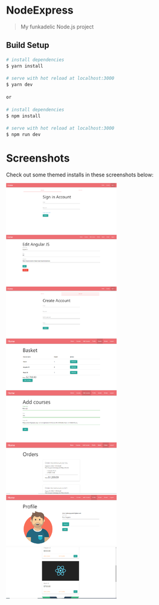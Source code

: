 # NodeExpress 

> My funkadelic Node.js project

## Build Setup

``` bash
# install dependencies
$ yarn install

# serve with hot reload at localhost:3000
$ yarn dev

or

# install dependencies
$ npm install

# serve with hot reload at localhost:3000
$ npm run dev
```

# Screenshots
  Check out some themed installs in these screenshots below:

<img src="public/screenshots/Login.png" width=300>   <img src="public/screenshots/Edit.png" width=300>
<img src="public/screenshots/register.png" width=300>   <img src="public/screenshots/basket.png" width=300>
<img src="public/screenshots/AddCourses.png" width=300>   <img src="public/screenshots/Orders.png" width=300>
<img src="public/screenshots/Profile.png" width=300>       <img src="public/screenshots/Courses.png" width=300>  
